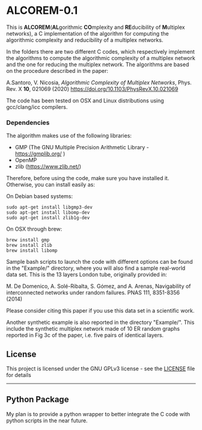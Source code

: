 # ALCOREM-0.1


This is **ALCOREM**(**AL**gorithmic **CO**mplexity and **RE**ducibility of **M**ultiplex networks), a C implementation of the algorithm for computing the algorithmic complexity and reducibility of a multiplex networks.

In the folders there are two different C codes, which respectively implement the algorithms to compute the algorithmic complexity of a multiplex network and the one for reducing the multiplex network. The algorithms are based on the procedure described in the paper:

A.Santoro, V. Nicosia, *Algorithmic Complexity of Multiplex Networks*, Phys. Rev. X **10**, 021069 (2020) https://doi.org/10.1103/PhysRevX.10.021069

The code has been tested on OSX and Linux distributions using gcc/clang/icc compilers.


### Dependencies

The algorithm makes use of the following libraries: 
 - GMP (The GNU Multiple Precision Arithmetic Library - https://gmplib.org/ )
 - OpenMP
 - zlib (https://www.zlib.net/)
 
Therefore, before using the code, make sure you have installed it.  Otherwise, you can install easily as:

On Debian based systems:
```
sudo apt-get install libgmp3-dev
sudo apt-get install libomp-dev
sudo apt-get install zlib1g-dev
```

On OSX through brew:
```
brew install gmp
brew install zlib
brew install libomp
```

Sample bash scripts to launch the code with different options can be found in the "Example/" directory, where you will also find a sample real-world data set. This is the 13 layers London tube, originally provided in: 

M. De Domenico, A. Solé-Ribalta, S. Gómez, and A. Arenas, Navigability of interconnected networks under random failures. PNAS 111, 8351-8356 (2014)

Please consider citing this paper if you use this data set in a scientific work.

Another synthetic example is also reported in the directory "Example/". This include the synthetic multiplex network made of 10 ER random graphs reported in Fig 3c of the paper, i.e. five pairs of identical layers.


## License

This project is licensed under the GNU GPLv3 license - see the [LICENSE](LICENSE) file for details

------ 

## Python Package

My plan is to provide a python wrapper to better integrate the C code with python scripts in the near future.

